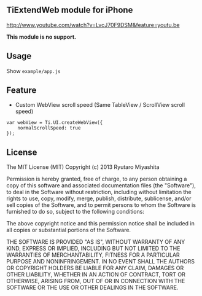 TiExtendWeb module for iPhone
-----

http://www.youtube.com/watch?v=LvcJ70F9DSM&feature=youtu.be

**This module is no support.**

## Usage

Show `example/app.js`

## Feature

* Custom WebView scroll speed (Same TableView / ScrollView scroll speed)

```
var webView = Ti.UI.createWebView({
    normalScrollSpeed: true
});
```

## License

The MIT License (MIT) Copyright (c) 2013 Ryutaro Miyashita

Permission is hereby granted, free of charge, to any person obtaining a copy of this software and associated documentation files (the "Software"), to deal in the Software without restriction, including without limitation the rights to use, copy, modify, merge, publish, distribute, sublicense, and/or sell copies of the Software, and to permit persons to whom the Software is furnished to do so, subject to the following conditions:

The above copyright notice and this permission notice shall be included in all copies or substantial portions of the Software.

THE SOFTWARE IS PROVIDED "AS IS", WITHOUT WARRANTY OF ANY KIND, EXPRESS OR IMPLIED, INCLUDING BUT NOT LIMITED TO THE WARRANTIES OF MERCHANTABILITY, FITNESS FOR A PARTICULAR PURPOSE AND NONINFRINGEMENT. IN NO EVENT SHALL THE AUTHORS OR COPYRIGHT HOLDERS BE LIABLE FOR ANY CLAIM, DAMAGES OR OTHER LIABILITY, WHETHER IN AN ACTION OF CONTRACT, TORT OR OTHERWISE, ARISING FROM, OUT OF OR IN CONNECTION WITH THE SOFTWARE OR THE USE OR OTHER DEALINGS IN THE SOFTWARE.
